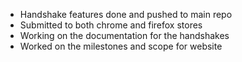 * Handshake features done and pushed to main repo
* Submitted to both chrome and firefox stores
* Working on the documentation for the handshakes
* Worked on the milestones and scope for website
